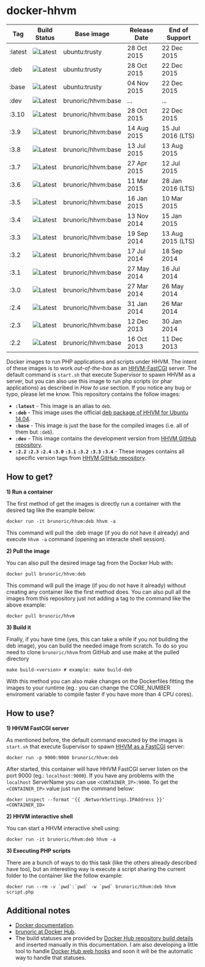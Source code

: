 docker-hhvm
===========

| Tag       | Build Status             | Base image             | Release Date | End of Support     |
| --------- | ------------------------ | ---------------------- | ------------ | ------------------ |
| :latest   | ![Latest][build-passing] | ubuntu:trusty          | 28 Oct 2015  | 22 Dec 2015        |
| :deb      | ![Latest][build-passing] | ubuntu:trusty          | 28 Oct 2015  | 22 Dec 2015        |
| :base     | ![Latest][build-passing] | ubuntu:trusty          | 04 Nov 2015  | 22 Dec 2015        |
| :dev      | ![Latest][build-passing] | brunoric/hhvm:base     | ...          | ...                |
| :3.10     | ![Latest][build-passing] | brunoric/hhvm:base     | 28 Oct 2015  | 22 Dec 2015        |
| :3.9      | ![Latest][build-passing] | brunoric/hhvm:base     | 14 Aug 2015  | 15 Jul 2016 (LTS)  |
| :3.8      | ![Latest][build-passing] | brunoric/hhvm:base     | 13 Jul 2015  | 13 Aug 2015        |
| :3.7      | ![Latest][build-passing] | brunoric/hhvm:base     | 27 Apr 2015  | 12 Jul 2015        |
| :3.6      | ![Latest][build-passing] | brunoric/hhvm:base     | 11 Mar 2015  | 28 Jan 2016 (LTS)  |
| :3.5      | ![Latest][build-passing] | brunoric/hhvm:base     | 16 Jan 2015  | 10 Mar 2015        |
| :3.4      | ![Latest][build-passing] | brunoric/hhvm:base     | 13 Nov 2014  | 15 Jan 2015        |
| :3.3      | ![Latest][build-passing] | brunoric/hhvm:base     | 19 Sep 2014  | 13 Aug 2015 (LTS)  |
| :3.2      | ![Latest][build-passing] | brunoric/hhvm:base     | 17 Jul 2014  | 18 Sep 2014        |
| :3.1      | ![Latest][build-passing] | brunoric/hhvm:base     | 27 May 2014  | 16 Jul 2014        |
| :3.0      | ![Latest][build-passing] | brunoric/hhvm:base     | 27 Mar 2014  | 26 May 2014        |
| :2.4      | ![Latest][build-passing] | brunoric/hhvm:base     | 31 Jan 2014  | 26 Mar 2014        |
| :2.3      | ![Latest][build-failing] | brunoric/hhvm:base     | 12 Dec 2013  | 30 Jan 2014        |
| :2.2      | ![Latest][build-failing] | brunoric/hhvm:base     | 16 Oct 2013  | 11 Dec 2013        |

Docker images to run PHP applications and scripts under HHVM. The intent of these images is to work *out-of-the-box* as
an [HHVM-FastCGI][fastcgi] server. The default command is `start.sh` that execute Supervisor to spawn HHVM as a server,
but you can also use this image to run php scripts (or phar applications) as described in *How to use* section. If you 
notice any bug or typo, please let me know. This repository contains the follow images:

- **`:latest`** - This image is an alias to `deb`.
- **`:deb`** - This image uses the official [deb package of HHVM for Ubuntu 14.04][deb-package].
- **`:base`** - This image is just the base for the compiled images (i.e. all of them but `:deb`).
- **`:dev`** - This image contains the development version from [HHVM GitHub repository][repository].
- **`:2.2`** **`:2.3`** **`:2.4`** **`:3.0`** **`:3.1`** **`:3.2`** **`:3.3`** **`:3.4`** - These images contains all specific version tags from [HHVM GitHub repository][repository].

How to get?
-----------

**1) Run a container**

The first method of get the images is directly run a container with the desired tag like the example below:
    
    docker run -it brunoric/hhvm:deb hhvm -a

This command will pull the :deb image (if you do not have it already) and execute `hhvm -a` command (opening an 
interacte shell session).

**2) Pull the image**

You can also pull the desired image tag from the Docker Hub with:
    
    docker pull brunoric/hhvm:deb
    
This command will pull the image (if you do not have it already) without creating any container like the first method 
does. You can also pull all the images from this repository just not adding a tag to the command like the above example:

    docker pull brunoric/hhvm

**3) Build it**

Finally, if you have time (yes, this can take a while if you not building the deb image), you can build the needed image 
from scratch. To do so you need to clone `brunoric/hhvm` from GitHub and use make at the pulled directory  

	make build-<version> # example: make build-deb
	
With this method you can also make changes on the Dockerfiles fitting the images to your runtime (eg.: you can change 
the CORE_NUMBER enviroment variable to compile faster if you have more than 4 CPU cores). 

How to use?
-----------

**1) HHVM FastCGI server**

As mentioned before, the default command executed by the images is `start.sh` that execute Supervisor to spawn [HHVM as
a FastCGI][fastcgi] server:

	docker run -p 9000:9000 brunoric/hhvm:deb

After started, this container will have HHVM FastCGI server listen on the port 9000 (eg.: `localhost:9000`). If you have
any problems with the `localhost` ServerName you can use `<CONTAINER_IP>:9000`. To get the `<CONTAINER_IP>` value just 
run the command below:

    docker inspect --format '{{ .NetworkSettings.IPAddress }}' <CONTAINER_ID>
    
**2) HHVM interactive shell**
    
You can start a HHVM interactive shell using:
    
    docker run -it brunoric/hhvm:deb hhvm -a
    
**3) Executing PHP scripts**
    
There are a bunch of ways to do this task (like the others already described have too), but an interesting way is 
execute a script sharing the current folder to the container like the follow example:
 
    docker run --rm -v `pwd`:`pwd` -w `pwd` brunoric/hhvm:deb hhvm script.php 

Additional notes
----------------

- [Docker documentation][docker].
- [brunoric at Docker Hub][registry].
- The build statuses are provided by [Docker Hub repository build details][repository-hub] and inserted manually in this documentation. I am also developing a little tool to handle [Docker Hub web hooks][web-hooks] and soon it will be the automatic way to handle that statuses.

[deb-package]: https://github.com/facebook/hhvm/wiki/Prebuilt-Packages-on-Ubuntu-14.04
[fastcgi]: https://github.com/facebook/hhvm/wiki/FastCGI
[repository]: https://github.com/facebook/hhvm
[docker]: https://docs.docker.com
[registry]: https://registry.hub.docker.com/u/brunoric
[build-passing]: http://img.shields.io/badge/build-passing-green.svg
[build-failing]: http://img.shields.io/badge/build-failing-red.svg
[repository-hub]: https://registry.hub.docker.com/u/brunoric/hhvm
[web-hooks]: http://docs.docker.com/userguide/dockerrepos/#webhooks

